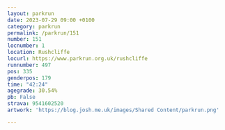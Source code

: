 ```yaml
---
layout: parkrun
date: 2023-07-29 09:00 +0100
category: parkrun
permalink: /parkrun/151
number: 151
locnumber: 1
location: Rushcliffe
locurl: https://www.parkrun.org.uk/rushcliffe
runnumber: 497
pos: 335
genderpos: 179
time: "42:24"
agegrade: 30.54%
pb: False
strava: 9541602520
artwork: 'https://blog.josh.me.uk/images/Shared Content/parkrun.png'

---
```

